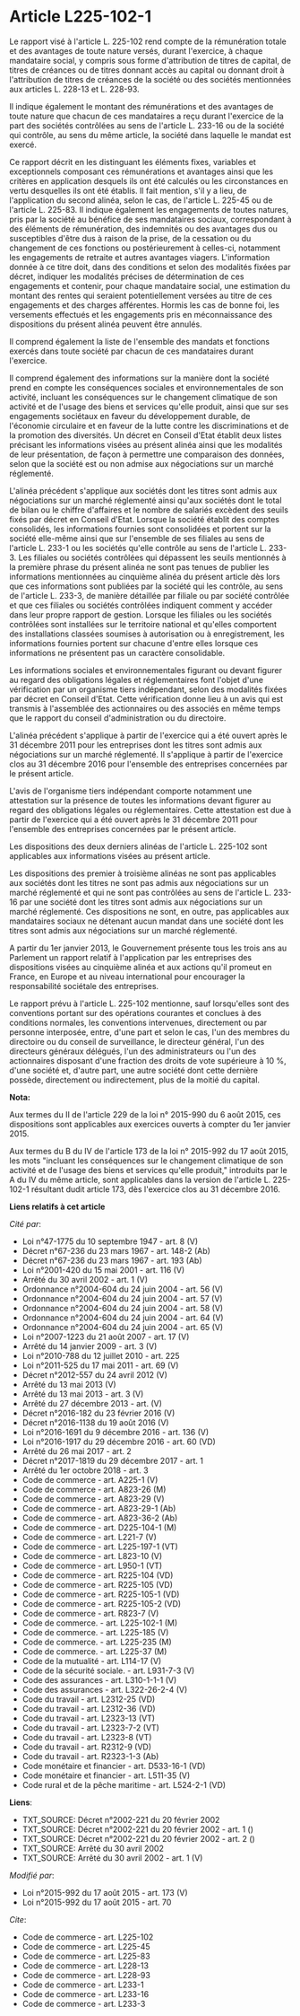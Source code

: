 # Article L225-102-1

Le rapport visé à l'article L. 225-102 rend compte de la rémunération totale et des avantages de toute nature versés, durant
l'exercice, à chaque mandataire social, y compris sous forme d'attribution de titres de capital, de titres de créances ou de
titres donnant accès au capital ou donnant droit à l'attribution de titres de créances de la société ou des sociétés
mentionnées aux articles L. 228-13 et L. 228-93. 

Il indique également le montant des rémunérations et des avantages de toute nature que chacun de ces mandataires a reçu
durant l'exercice de la part des sociétés contrôlées au sens de l'article L. 233-16 ou de la société qui contrôle, au sens du
même article, la société dans laquelle le mandat est exercé. 

Ce rapport décrit en les distinguant les éléments fixes, variables et exceptionnels composant ces rémunérations et avantages
ainsi que les critères en application desquels ils ont été calculés ou les circonstances en vertu desquelles ils ont été
établis. Il fait mention, s'il y a lieu, de l'application du second alinéa, selon le cas, de l'article L. 225-45 ou de
l'article L. 225-83. Il indique également les engagements de toutes natures, pris par la société au bénéfice de ses
mandataires sociaux, correspondant à des éléments de rémunération, des indemnités ou des avantages dus ou susceptibles d'être
dus à raison de la prise, de la cessation ou du changement de ces fonctions ou postérieurement à celles-ci, notamment les
engagements de retraite et autres avantages viagers. L'information donnée à ce titre doit, dans des conditions et selon des
modalités fixées par décret, indiquer les modalités précises de détermination de ces engagements et contenir, pour chaque
mandataire social, une estimation du montant des rentes qui seraient potentiellement versées au titre de ces engagements et
des charges afférentes. Hormis les cas de bonne foi, les versements effectués et les engagements pris en méconnaissance des
dispositions du présent alinéa peuvent être annulés. 

Il comprend également la liste de l'ensemble des mandats et fonctions exercés dans toute société par chacun de ces
mandataires durant l'exercice. 

Il comprend également des informations sur la manière dont la société prend en compte les conséquences sociales et
environnementales de son activité, incluant les conséquences sur le changement climatique de son activité et de l'usage des
biens et services qu'elle produit, ainsi que sur ses engagements sociétaux en faveur du développement durable, de l'économie
circulaire et en faveur de la lutte contre les discriminations et de la promotion des diversités. Un décret en Conseil d'Etat
établit deux listes précisant les informations visées au présent alinéa ainsi que les modalités de leur présentation, de
façon à permettre une comparaison des données, selon que la société est ou non admise aux négociations sur un marché
réglementé. 

L'alinéa précédent s'applique aux sociétés dont les titres sont admis aux négociations sur un marché réglementé ainsi qu'aux
sociétés dont le total de bilan ou le chiffre d'affaires et le nombre de salariés excèdent des seuils fixés par décret en
Conseil d'Etat. Lorsque la société établit des comptes consolidés, les informations fournies sont consolidées et portent sur
la société elle-même ainsi que sur l'ensemble de ses filiales au sens de l'article L. 233-1 ou les sociétés qu'elle contrôle
au sens de l'article L. 233-3. Les filiales ou sociétés contrôlées qui dépassent les seuils mentionnés à la première phrase
du présent alinéa ne sont pas tenues de publier les informations mentionnées au cinquième alinéa du présent article dès lors
que ces informations sont publiées par la société qui les contrôle, au sens de l'article L. 233-3, de manière détaillée par
filiale ou par société contrôlée et que ces filiales ou sociétés contrôlées indiquent comment y accéder dans leur propre
rapport de gestion. Lorsque les filiales ou les sociétés contrôlées sont installées sur le territoire national et qu'elles
comportent des installations classées soumises à autorisation ou à enregistrement, les informations fournies portent sur
chacune d'entre elles lorsque ces informations ne présentent pas un caractère consolidable. 

Les informations sociales et environnementales figurant ou devant figurer au regard des obligations légales et réglementaires
font l'objet d'une vérification par un organisme tiers indépendant, selon des modalités fixées par décret en Conseil d'Etat.
Cette vérification donne lieu à un avis qui est transmis à l'assemblée des actionnaires ou des associés en même temps que le
rapport du conseil d'administration ou du directoire. 

L'alinéa précédent s'applique à partir de l'exercice qui a été ouvert après le 31 décembre 2011 pour les entreprises dont les
titres sont admis aux négociations sur un marché réglementé. Il s'applique à partir de l'exercice clos au 31 décembre 2016
pour l'ensemble des entreprises concernées par le présent article. 

L'avis de l'organisme tiers indépendant comporte notamment une attestation sur la présence de toutes les informations devant
figurer au regard des obligations légales ou réglementaires. Cette attestation est due à partir de l'exercice qui a été
ouvert après le 31 décembre 2011 pour l'ensemble des entreprises concernées par le présent article. 

Les dispositions des deux derniers alinéas de l'article L. 225-102 sont applicables aux informations visées au présent
article. 

Les dispositions des premier à troisième alinéas ne sont pas applicables aux sociétés dont les titres ne sont pas admis aux
négociations sur un marché réglementé et qui ne sont pas contrôlées au sens de l'article L. 233-16 par une société dont les
titres sont admis aux négociations sur un marché réglementé. Ces dispositions ne sont, en outre, pas applicables aux
mandataires sociaux ne détenant aucun mandat dans une société dont les titres sont admis aux négociations sur un marché
réglementé. 

A partir du 1er janvier 2013, le Gouvernement présente tous les trois ans au Parlement un rapport relatif à l'application par
les entreprises des dispositions visées au cinquième alinéa et aux actions qu'il promeut en France, en Europe et au niveau
international pour encourager la responsabilité sociétale des entreprises.

Le rapport prévu à l'article L. 225-102 mentionne, sauf lorsqu'elles sont des conventions portant sur des opérations
courantes et conclues à des conditions normales, les conventions intervenues, directement ou par personne interposée, entre,
d'une part et selon le cas, l'un des membres du directoire ou du conseil de surveillance, le directeur général, l'un des
directeurs généraux délégués, l'un des administrateurs ou l'un des actionnaires disposant d'une fraction des droits de vote
supérieure à 10 %, d'une société et, d'autre part, une autre société dont cette dernière possède, directement ou
indirectement, plus de la moitié du capital.

**Nota:**

Aux termes du II de l'article 229 de la loi n° 2015-990 du 6 août 2015, ces dispositions sont applicables aux exercices
ouverts à compter du 1er janvier 2015.

Aux termes du B du IV de l'article 173 de la loi n° 2015-992 du 17 août 2015, les mots "incluant les conséquences sur le
changement climatique de son activité et de l'usage des biens et services qu'elle produit," introduits par le A du IV du même
article, sont applicables dans la version de l'article L. 225-102-1 résultant dudit article 173, dès l'exercice clos au 31
décembre 2016.

**Liens relatifs à cet article**

_Cité par_:

  - Loi n°47-1775 du 10 septembre 1947 - art. 8 (V)
  - Décret n°67-236 du 23 mars 1967 - art. 148-2 (Ab)
  - Décret n°67-236 du 23 mars 1967 - art. 193 (Ab)
  - Loi n°2001-420 du 15 mai 2001 - art. 116 (V)
  - Arrêté du 30 avril 2002 - art. 1 (V)
  - Ordonnance n°2004-604 du 24 juin 2004 - art. 56 (V)
  - Ordonnance n°2004-604 du 24 juin 2004 - art. 57 (V)
  - Ordonnance n°2004-604 du 24 juin 2004 - art. 58 (V)
  - Ordonnance n°2004-604 du 24 juin 2004 - art. 64 (V)
  - Ordonnance n°2004-604 du 24 juin 2004 - art. 65 (V)
  - Loi n°2007-1223 du 21 août 2007 - art. 17 (V)
  - Arrêté du 14 janvier 2009 - art. 3 (V)
  - Loi n°2010-788 du 12 juillet 2010 - art. 225
  - Loi n°2011-525 du 17 mai 2011 - art. 69 (V)
  - Décret n°2012-557 du 24 avril 2012 (V)
  - Arrêté du 13 mai 2013 (V)
  - Arrêté du 13 mai 2013 - art. 3 (V)
  - Arrêté du 27 décembre 2013 - art. (V)
  - Décret n°2016-182 du 23 février 2016 (V)
  - Décret n°2016-1138 du 19 août 2016 (V)
  - Loi n°2016-1691 du 9 décembre 2016 - art. 136 (V)
  - Loi n°2016-1917 du 29 décembre 2016 - art. 60 (VD)
  - Arrêté du 26 mai 2017 - art. 2
  - Décret n°2017-1819 du 29 décembre 2017 - art. 1
  - Arrêté du 1er octobre 2018 - art. 3
  - Code de commerce - art. A225-1 (V)
  - Code de commerce - art. A823-26 (M)
  - Code de commerce - art. A823-29 (V)
  - Code de commerce - art. A823-29-1 (Ab)
  - Code de commerce - art. A823-36-2 (Ab)
  - Code de commerce - art. D225-104-1 (M)
  - Code de commerce - art. L221-7 (V)
  - Code de commerce - art. L225-197-1 (VT)
  - Code de commerce - art. L823-10 (V)
  - Code de commerce - art. L950-1 (VT)
  - Code de commerce - art. R225-104 (VD)
  - Code de commerce - art. R225-105 (VD)
  - Code de commerce - art. R225-105-1 (VD)
  - Code de commerce - art. R225-105-2 (VD)
  - Code de commerce - art. R823-7 (V)
  - Code de commerce. - art. L225-102-1 (M)
  - Code de commerce. - art. L225-185 (V)
  - Code de commerce. - art. L225-235 (M)
  - Code de commerce. - art. L225-37 (M)
  - Code de la mutualité - art. L114-17 (V)
  - Code de la sécurité sociale. - art. L931-7-3 (V)
  - Code des assurances - art. L310-1-1-1 (V)
  - Code des assurances - art. L322-26-2-4 (V)
  - Code du travail - art. L2312-25 (VD)
  - Code du travail - art. L2312-36 (VD)
  - Code du travail - art. L2323-13 (VT)
  - Code du travail - art. L2323-7-2 (VT)
  - Code du travail - art. L2323-8 (VT)
  - Code du travail - art. R2312-9 (VD)
  - Code du travail - art. R2323-1-3 (Ab)
  - Code monétaire et financier - art. D533-16-1 (VD)
  - Code monétaire et financier - art. L511-35 (V)
  - Code rural et de la pêche maritime - art. L524-2-1 (VD)

**Liens**:

  - TXT_SOURCE: Décret n°2002-221 du 20 février 2002
  - TXT_SOURCE: Décret n°2002-221 du 20 février 2002 - art. 1 ()
  - TXT_SOURCE: Décret n°2002-221 du 20 février 2002 - art. 2 ()
  - TXT_SOURCE: Arrêté du 30 avril 2002
  - TXT_SOURCE: Arrêté du 30 avril 2002 - art. 1 (V)

_Modifié par_:

  - Loi n°2015-992 du 17 août 2015 - art. 173 (V)
  - Loi n°2015-992 du 17 août 2015 - art. 70

_Cite_:

  - Code de commerce - art. L225-102
  - Code de commerce - art. L225-45
  - Code de commerce - art. L225-83
  - Code de commerce - art. L228-13
  - Code de commerce - art. L228-93
  - Code de commerce - art. L233-1
  - Code de commerce - art. L233-16
  - Code de commerce - art. L233-3
